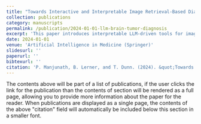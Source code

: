 ```yaml
---
title: "Towards Interactive and Interpretable Image Retrieval-Based Diagnosis: Enhancing Brain Tumor Classification with LLM Explanations and Latent Structure Preservation"
collection: publications
category: manuscripts
permalink: /publication/2024-01-01-llm-brain-tumor-diagnosis
excerpt: 'This paper introduces interpretable LLM-driven tools for image-based brain tumor diagnosis and classification.'
date: 2024-01-01
venue: 'Artificial Intelligence in Medicine (Springer)'
slidesurl: ''
paperurl: ''
bibtexurl: ''
citation: 'P. Manjunath, B. Lerner, and T. Dunn. (2024). &quot;Towards Interactive and Interpretable Image Retrieval-Based Diagnosis: Enhancing Brain Tumor Classification with LLM Explanations and Latent Structure Preservation.&quot; In <i>Artificial Intelligence in Medicine</i>, Springer Nature Switzerland, pp. 335–349.'
---
```



The contents above will be part of a list of publications, if the user clicks the link for the publication than the contents of section will be rendered as a full page, allowing you to provide more information about the paper for the reader. When publications are displayed as a single page, the contents of the above "citation" field will automatically be included below this section in a smaller font.